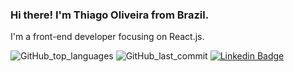### Hi there! I'm Thiago Oliveira from Brazil. 

I'm a front-end developer focusing on React.js.

![GitHub_top_languages](https://img.shields.io/github/languages/top/thiagolives/thiagolives)
![GitHub_last_commit](https://img.shields.io/github/last-commit/thiagolives/thiagolives)
[![Linkedin Badge](https://img.shields.io/badge/-LinkedIn-blue?style=flat-square&logo=Linkedin&logoColor=white&link=https://www.linkedin.com/in/thiagoanalyst)](https://www.linkedin.com/in/felipefialho)
<!--
**thiagolives/thiagolives** is a ✨ _special_ ✨ repository because its `README.md` (this file) appears on your GitHub profile.

Here are some ideas to get you started:

- 🔭 I’m currently working on ...
- 🌱 I’m currently learning ...
- 👯 I’m looking to collaborate on ...
- 🤔 I’m looking for help with ...
- 💬 Ask me about ...
- 📫 How to reach me: ...
- 😄 Pronouns: ...
- ⚡ Fun fact: ...
-->
